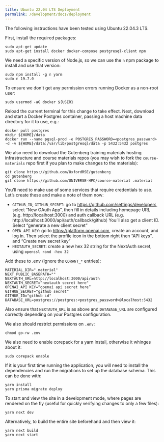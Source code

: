 ```yaml
---
title: Ubuntu 22.04 LTS Deployment
permalink: /development/docs/deployment
---
```


The following instructions have been tested using Ubuntu 22.04.3 LTS.

First, install the required packages:

```
sudo apt-get update
sudo apt-get install docker docker-compose postgresql-client npm
```

We need a specific version of Node.js, so we can use the `n` npm package to install and use that version:

```
sudo npm install -g n yarn
sudo n 19.7.0
```

To ensure we don't get any permission errors running Docker as a non-root user:

```
sudo usermod -aG docker ${USER}
```

Reload the current terminal for this change to take effect.
Next, download and start a Docker Postgres container, passing a host machine data directory for it to use, e.g.:

```
docker pull postgres
mkdir ${HOME}/data
docker run --name pgsql-prod -e POSTGRES_PASSWORD=<postgres_password> -d -v ${HOME}/data:/var/lib/postgresql/data -p 5432:5432 postgres
```

We also need to download the Gutenberg training materials hosting infrastructure and course materials repos (you may wish to fork the `course-materials` repo first if you plan to make changes to the materials):

```
git clone https://github.com/OxfordRSE/gutenberg
cd gutenberg
git clone https://github.com/UNIVERSE-HPC/course-material .material
```

You’ll need to make use of some services that require credentials to use. Let’s create these and make a note of them now:

- `GITHUB_ID`, `GITHUB_SECRET`: go to https://github.com/settings/developers, select “New OAuth App”, then fill in details including homepage URL (e.g. http://localhost:3000) and auth callback URL (e.g. http://localhost:3000/api/auth/callback/github) You’ll also get a client ID. Select “generate a new client secret”
- `OPEN_API_KEY`: go to https://platform.openai.com, create an account, and log in. Then select the profile icon in the bottom right then “API keys”, and “Create new secret key”
- `NEXTAUTH_SECRET`: create a new hex 32 string for the NextAuth secret, using `openssl rand -hex 32`

Add these to .env (ignore the `QDRANT_*` entries):

```
MATERIAL_DIR=".material"
NEXT_PUBLIC_BASEPATH=""
NEXTAUTH_URL=http://localhost:3000/api/auth
NEXTAUTH_SECRET=“nextauth secret here"
OPENAI_API_KEY=“openai api secret here”
GITHUB_SECRET="github secret"
GITHUB_ID="github id"
DATABASE_URL=postgres://postgres:<postgres_password>@localhost:5432
```

Also ensure that `NEXTAUTH_URL` is as above and `DATABASE_URL` are configured correctly depending on your Postgres configuration.

We also should restrict permissions on `.env`:

```
chmod go-rw .env
```

We also need to enable corepack for a yarn install, otherwise it whinges about it:

```
sudo corepack enable
```

If it is your first time running the application, you will need to install the dependencies and run the migrations to set up the database schema.
This can be done with:

```
yarn install
yarn prisma migrate deploy
```

To start and view the site in a development mode, where pages are rendered on the fly (useful for quickly verifying changes to only a few files):

```
yarn next dev
```

Alternatively, to build the entire site beforehand and then view it:

```
yarn next build
yarn next start
```

